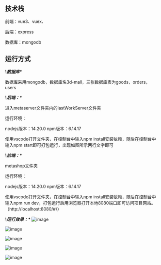 ## 技术栈

前端：vue3、vuex、

后端：express

数据库：mongodb


## 运行方式

***\数据库\****

数据库采用mongodb，数据库名3d-mall，三张数据库表为goods，orders，users

 

***\后端：\****

进入metaserver文件夹内的lastWorkServer文件夹

运行环境：

nodejs版本：14.20.0  npm版本：6.14.17

使用vscode打开文件夹，在控制台中输入npm install安装依赖，随后在控制台中输入npm start即可打包运行，出现如图所示两行文字即可

 

***\前端：\****

metashop文件夹

运行环境：

nodejs版本：14.20.0 npm版本：6.14.17

使用vscode打开文件夹，在控制台中输入npm install安装依赖，随后在控制台中输入npm run dev，打包运行后用浏览器打开本地8080端口即可访问项目网站。（http://localhost:8080/#/）


***\运行效果：\****
![image](https://user-images.githubusercontent.com/65497038/233570687-9021d2c1-01f2-47de-8c59-f7abd590a2b4.png)

![image](https://user-images.githubusercontent.com/65497038/233570792-2c142d79-2283-4921-8351-920a1bda43e3.png)

![image](https://user-images.githubusercontent.com/65497038/233570834-b856edf1-96cf-419a-bed8-45a03a5151cc.png)

![image](https://user-images.githubusercontent.com/65497038/233572783-1a03916b-670d-463a-a2b0-dd7bde217bdd.png)

![image](https://user-images.githubusercontent.com/65497038/233572784-ce848cba-4b96-4ec0-8da4-f9c004662960.png)
